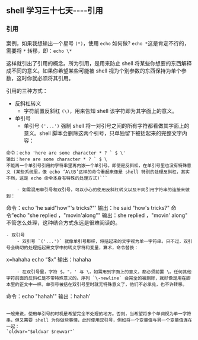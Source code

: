 ## shell 学习三十七天----引用

### 引用

案例，如果我想输出一个星号 `(*)`，使用 `echo` 如何做? `echo *`这是肯定不行的，需要将 `*` 转移，即：`echo \*`

这样就引出了引用的概念。所为引用，是用来防止 shell 将某些你想要的东西解释成不同的意义。如果你希望某些可能被 shell 视为个别参数的东西保持为单个参数，这时你就必须将其引用。

引用的三种方式：

- 反斜杠转义
	- 字符前置反斜杠 `(\)`，用来告知 shell 该字符即为其字面上的意义。
- 单引号
	- 单引号 `('...')` 强制 shell 将一对引号之间的所有字符都看做其字面上的意义。shell 脚本会删除这两个引号，只单独留下被括起来的完整文字内容：
```
命令：echo 'here are some character * ? ` $ \'
输出：here are some character * ? ` $ \
不能再一个单引号引用的字符串里再内嵌一个单引号。即使是反斜杠，在单引号里也没有特殊意义 (某些系统里，像 echo ‘A\tB’这样的命令看起来像是 shell 特别的处理反斜杠，其实不然，这是 echo 命令本身有特殊的处理方式)```
 
	- 如需混用单引号和双引号，可以小心的使用反斜杠转义以及不同引用字符串的连接来做到：
```
命令：echo 'he said"how'\''s tricks?"'
输出：he said "how's tricks?"
命令”echo "she replied ，\"movin'along\""
输出：she replied ，"movin' along"
不管怎么处理，这种结合方式永远是很难阅读的。
```
- 双引号
	- 双引号 `('...')` 就像单引号那样，将括起来的文字视为单一字符串。只不过，双引号会确切的处理括起来文字中的转义字符和变量，算术，命令替换：
```
x=hahaha
echo “$x”
输出：hahaha
```
	- 在双引号里，字符 $，"，' 与 \，如需用到字面上的意义，都必须前置 \。任何其他字符前面的反斜杠是不带特殊意义的。序列 `\-newline` 会完全的被删除，就好像是用在脚本里的正文中一样。单引号被括在双引号里时就无特殊意义了，他们不必承兑，也不许转移。
```
命令：echo "hahah'"
输出：hahah'
```
 
一般来说，使用单引号的时机是希望完全不处理的地方。否则，当希望将多个单词视为单一字符串，但又需要 shell 为你做些事情，此时使用双引号，例如将一个变量值与另一个变量值连在一起：
`oldvar="$oldvar $newvar"`